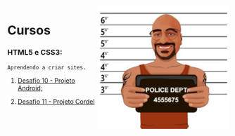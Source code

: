 <img src="Imagens/Guto-pq.jpg" width="300px" align="right">

# Cursos

 ### **HTML5 e CSS3:**
 
    Aprendendo a criar sites.
     
   1. [Desafio 10 - Projeto Android;](https://gutocosca.github.io/html-css/Exercícios/desafios-modulo02/des10/android.html)

   2. [Desafio 11 - Projeto Cordel](https://gutocosca.github.io/html-css/Exercícios/desafios-modulo02/des12/index.html)
   
